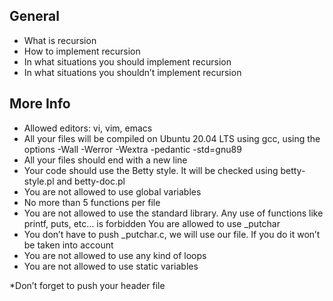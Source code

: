 ## General
* What is recursion
* How to implement recursion
* In what situations you should implement recursion
* In what situations you shouldn’t implement recursion

## More Info

* Allowed editors: vi, vim, emacs
* All your files will be compiled on Ubuntu 20.04 LTS using gcc, using the options -Wall -Werror -Wextra -pedantic -std=gnu89
* All your files should end with a new line
* Your code should use the Betty style. It will be checked using betty-style.pl and betty-doc.pl
* You are not allowed to use global variables
* No more than 5 functions per file
* You are not allowed to use the standard library. Any use of functions like printf, puts, etc… is forbidden
You are allowed to use _putchar
* You don’t have to push _putchar.c, we will use our file. If you do it won’t be taken into account
* You are not allowed to use any kind of loops
* You are not allowed to use static variables

*Don’t forget to push your header file
